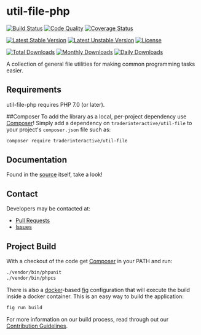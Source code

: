 # util-file-php

[![Build Status](https://travis-ci.org/traderinteractive/util-file-php.svg?branch=master)](https://travis-ci.org/traderinteractive/util-file-php)
[![Code Quality](https://scrutinizer-ci.com/g/traderinteractive/util-file-php/badges/quality-score.png?b=master)](https://scrutinizer-ci.com/g/traderinteractive/util-file-php/?branch=master)
[![Coverage Status](https://coveralls.io/repos/github/traderinteractive/util-file-php/badge.svg?branch=master)](https://coveralls.io/github/traderinteractive/util-file-php?branch=master)

[![Latest Stable Version](https://poser.pugx.org/traderinteractive/util-file/v/stable)](https://packagist.org/packages/traderinteractive/util-file)
[![Latest Unstable Version](https://poser.pugx.org/traderinteractive/util-file/v/unstable)](https://packagist.org/packages/traderinteractive/util-file)
[![License](https://poser.pugx.org/traderinteractive/util-file/license)](https://packagist.org/packages/traderinteractive/util-file)

[![Total Downloads](https://poser.pugx.org/traderinteractive/util-file/downloads)](https://packagist.org/packages/traderinteractive/util-file)
[![Monthly Downloads](https://poser.pugx.org/traderinteractive/util-file/d/monthly)](https://packagist.org/packages/traderinteractive/util-file)
[![Daily Downloads](https://poser.pugx.org/traderinteractive/util-file/d/daily)](https://packagist.org/packages/traderinteractive/util-file)

A collection of general file utilities for making common programming tasks easier.

## Requirements

util-file-php requires PHP 7.0 (or later).

##Composer
To add the library as a local, per-project dependency use [Composer](http://getcomposer.org)! Simply add a dependency on
`traderinteractive/util-file` to your project's `composer.json` file such as:

```sh
composer require traderinteractive/util-file
```

## Documentation

Found in the [source](src) itself, take a look!

## Contact

Developers may be contacted at:

 * [Pull Requests](https://github.com/traderinteractive/util-file-php/pulls)
 * [Issues](https://github.com/traderinteractive/util-file-php/issues)

## Project Build

With a checkout of the code get [Composer](http://getcomposer.org) in your PATH and run:

```sh
./vendor/bin/phpunit
./vendor/bin/phpcs
```

There is also a [docker](http://www.docker.com/)-based [fig](http://www.fig.sh/) configuration that will execute the build inside a docker container.  This is an easy way to build the application:

```sh
fig run build
```

For more information on our build process, read through out our [Contribution Guidelines](CONTRIBUTING.md).
